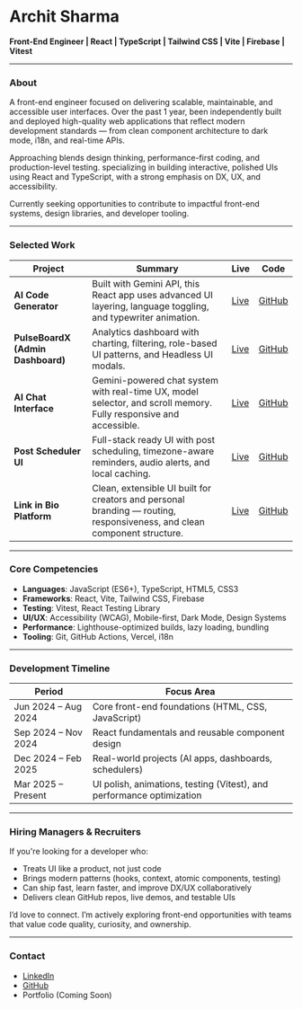 # Archit Sharma

**Front-End Engineer | React | TypeScript | Tailwind CSS | Vite | Firebase | Vitest**

---

### About

A front-end engineer focused on delivering scalable, maintainable, and accessible user interfaces. Over the past 1 year, been independently built and deployed high-quality web applications that reflect modern development standards — from clean component architecture to dark mode, i18n, and real-time APIs.

Approaching blends design thinking, performance-first coding, and production-level testing. specializing in building interactive, polished UIs using React and TypeScript, with a strong emphasis on DX, UX, and accessibility.

Currently seeking opportunities to contribute to impactful front-end systems, design libraries, and developer tooling.

---

### Selected Work

| Project                           | Summary                                                                                                                 | Live                                                   | Code                                                        |
| --------------------------------- | ----------------------------------------------------------------------------------------------------------------------- | ------------------------------------------------------ | ----------------------------------------------------------- |
| **AI Code Generator**             | Built with Gemini API, this React app uses advanced UI layering, language toggling, and typewriter animation.           | [Live](https://ai-code-generator-navy.vercel.app/)     | [GitHub](https://github.com/archit-react/AI-Code-Generator) |
| **PulseBoardX (Admin Dashboard)** | Analytics dashboard with charting, filtering, role-based UI patterns, and Headless UI modals.                           | [Live](https://admin-dashboard-green-nine.vercel.app/) | [GitHub](https://github.com/archit-react/Admin-Dashboard)   |
| **AI Chat Interface**             | Gemini-powered chat system with real-time UX, model selector, and scroll memory. Fully responsive and accessible.       | [Live](https://ai-chat-bot-app-seven.vercel.app/)      | [GitHub](https://github.com/archit-react/AI-ChatBot)        |
| **Post Scheduler UI**             | Full-stack ready UI with post scheduling, timezone-aware reminders, audio alerts, and local caching.                    | [Live](https://post-scheduler-ui.vercel.app/)          | [GitHub](https://github.com/archit-react/Post-Scheduler-UI) |
| **Link in Bio Platform**          | Clean, extensible UI built for creators and personal branding — routing, responsiveness, and clean component structure. | [Live](https://linkinbio-app.vercel.app/)              | [GitHub](https://github.com/archit-react/link-in-bio-app)   |

---

### Core Competencies

- **Languages**: JavaScript (ES6+), TypeScript, HTML5, CSS3
- **Frameworks**: React, Vite, Tailwind CSS, Firebase
- **Testing**: Vitest, React Testing Library
- **UI/UX**: Accessibility (WCAG), Mobile-first, Dark Mode, Design Systems
- **Performance**: Lighthouse-optimized builds, lazy loading, bundling
- **Tooling**: Git, GitHub Actions, Vercel, i18n

---

### Development Timeline

| Period              | Focus Area                                                             |
|---------------------|------------------------------------------------------------------------|
| Jun 2024 – Aug 2024 | Core front-end foundations (HTML, CSS, JavaScript)                     |
| Sep 2024 – Nov 2024 | React fundamentals and reusable component design                       |
| Dec 2024 – Feb 2025 | Real-world projects (AI apps, dashboards, schedulers)                  |
| Mar 2025 – Present  | UI polish, animations, testing (Vitest), and performance optimization  |



---

### Hiring Managers & Recruiters

If you're looking for a developer who:

- Treats UI like a product, not just code
- Brings modern patterns (hooks, context, atomic components, testing)
- Can ship fast, learn faster, and improve DX/UX collaboratively
- Delivers clean GitHub repos, live demos, and testable UIs

I’d love to connect. I’m actively exploring front-end opportunities with teams that value code quality, curiosity, and ownership.

---

### Contact

- [LinkedIn](https://www.linkedin.com/in/archit-react)
- [GitHub](https://github.com/archit-react)
- Portfolio (Coming Soon)

